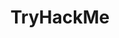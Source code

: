 ---
title: TryHackMe
description: CTF Platform
image:

# Badge style
style:
    background: "#1C2538"
    color: "#ffffff"
---